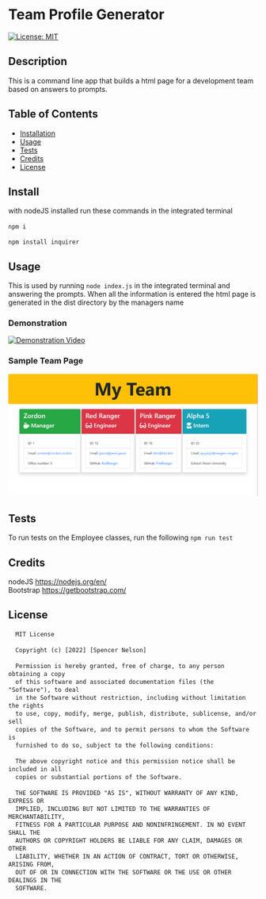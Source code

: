 # Team Profile Generator
[![License: MIT](https://img.shields.io/badge/License-MIT-yellow.svg)](https://opensource.org/licenses/MIT)
## Description
This is a command line app that builds a html page for a development team based on answers to prompts.
## Table of Contents
- [Installation](#install)
- [Usage](#usage)
- [Tests](#tests)
- [Credits](#credits)
- [License](#license)
## Install
with nodeJS installed run these commands in the integrated terminal

`
npm i 
`  

`
npm install inquirer
`
## Usage
This is used by running `node index.js` in the integrated terminal and answering the prompts. When all the information is entered the html page is generated in the dist directory by the managers name

### Demonstration
[![Demonstration Video](./images/DemonstrationGif.gif)](https://watch.screencastify.com/v/Qz35fRWdrDnqqdS5PhW7)

### Sample Team Page
![Sample Team Page](/images/Screenshot.png?raw=true)


## Tests
To run tests on the Employee classes, run the following 
`npm run test`
## Credits

nodeJS
https://nodejs.org/en/  
Bootstrap
https://getbootstrap.com/

## License
      MIT License

      Copyright (c) [2022] [Spencer Nelson]
      
      Permission is hereby granted, free of charge, to any person obtaining a copy
      of this software and associated documentation files (the "Software"), to deal
      in the Software without restriction, including without limitation the rights
      to use, copy, modify, merge, publish, distribute, sublicense, and/or sell
      copies of the Software, and to permit persons to whom the Software is
      furnished to do so, subject to the following conditions:
      
      The above copyright notice and this permission notice shall be included in all
      copies or substantial portions of the Software.
      
      THE SOFTWARE IS PROVIDED "AS IS", WITHOUT WARRANTY OF ANY KIND, EXPRESS OR
      IMPLIED, INCLUDING BUT NOT LIMITED TO THE WARRANTIES OF MERCHANTABILITY,
      FITNESS FOR A PARTICULAR PURPOSE AND NONINFRINGEMENT. IN NO EVENT SHALL THE
      AUTHORS OR COPYRIGHT HOLDERS BE LIABLE FOR ANY CLAIM, DAMAGES OR OTHER
      LIABILITY, WHETHER IN AN ACTION OF CONTRACT, TORT OR OTHERWISE, ARISING FROM,
      OUT OF OR IN CONNECTION WITH THE SOFTWARE OR THE USE OR OTHER DEALINGS IN THE
      SOFTWARE.